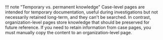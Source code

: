 !!! note "Temporary vs. permanent knowledge"
    Case-level pages are intended for temporary documentation, useful during investigations but not necessarily retained long-term, and they can't be searched. In contrast, organization-level pages store knowledge that should be preserved for future reference. If you need to retain information from case pages, you must manually copy the content to an organization-level page.